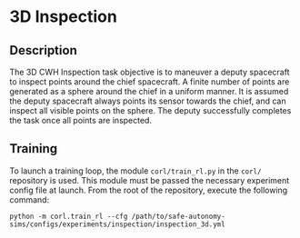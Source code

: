 # 3D Inspection

## Description
The 3D CWH Inspection task objective is to maneuver a deputy
spacecraft to inspect points around the chief spacecraft. A 
finite number of points are generated as a sphere around the 
chief in a uniform manner. It is assumed the deputy spacecraft 
always points its sensor towards the chief, and can inspect all 
visible points on the sphere. The deputy successfully completes 
the task once all points are inspected.

## Training
To launch a training loop, the module `corl/train_rl.py` in the `corl/` repository 
is used. This module must be passed the necessary experiment config file at launch. 
From the root of the repository, execute the following command:

```commandline
python -m corl.train_rl --cfg /path/to/safe-autonomy-sims/configs/experiments/inspection/inspection_3d.yml
```
